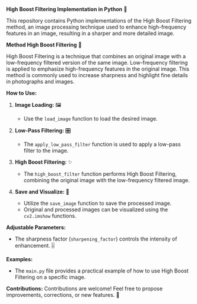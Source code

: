 **High Boost Filtering Implementation in Python** 🚀

This repository contains Python implementations of the High Boost Filtering method, an image processing technique used to enhance high-frequency features in an image, resulting in a sharper and more detailed image.

**Method High Boost Filtering** 📸

High Boost Filtering is a technique that combines an original image with a low-frequency filtered version of the same image. Low-frequency filtering is applied to emphasize high-frequency features in the original image. This method is commonly used to increase sharpness and highlight fine details in photographs and images.

**How to Use:**

1. **Image Loading:** 🖼️
   - Use the `load_image` function to load the desired image.

2. **Low-Pass Filtering:** 🎛️
   - The `apply_low_pass_filter` function is used to apply a low-pass filter to the image.

3. **High Boost Filtering:** ✨
   - The `high_boost_filter` function performs High Boost Filtering, combining the original image with the low-frequency filtered image.

4. **Save and Visualize:** 💾
   - Utilize the `save_image` function to save the processed image.
   - Original and processed images can be visualized using the `cv2.imshow` functions.

**Adjustable Parameters:**
- The sharpness factor (`sharpening_factor`) controls the intensity of enhancement. 🎚️

**Examples:**
- The `main.py` file provides a practical example of how to use High Boost Filtering on a specific image.

**Contributions:**
Contributions are welcome! Feel free to propose improvements, corrections, or new features. 🤝

